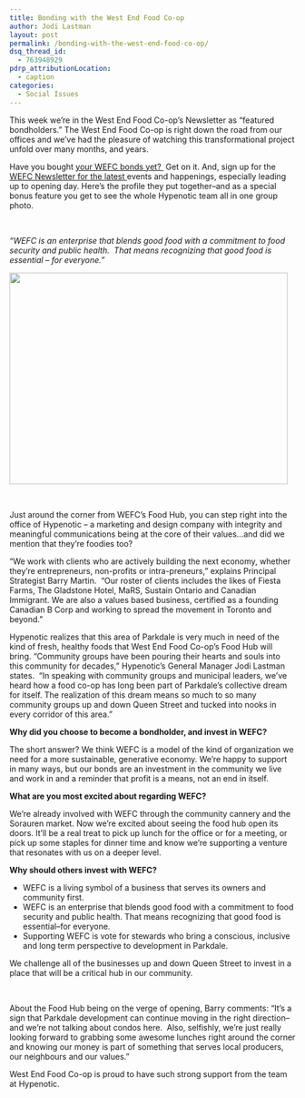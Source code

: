```yaml
---
title: Bonding with the West End Food Co-op
author: Jodi Lastman
layout: post
permalink: /bonding-with-the-west-end-food-co-op/
dsq_thread_id:
  - 763948929
pdrp_attributionLocation:
  - caption
categories:
  - Social Issues
---
```

This week we&#8217;re in the West End Food Co-op&#8217;s Newsletter as &#8220;featured bondholders.&#8221; The West End Food Co-op is right down the road from our offices and we&#8217;ve had the pleasure of watching this transformational project unfold over many months, and years.

Have you bought [your WEFC bonds yet? ][1] Get on it. And, sign up for the [WEFC Newsletter for the latest ][2]events and happenings, especially leading up to opening day. Here&#8217;s the profile they put together&#8211;and as a special bonus feature you get to see the whole Hypenotic team all in one group photo.

&nbsp;

*&#8220;WEFC is an enterprise that blends good food with a commitment to food security and public health.  That means recognizing that good food is essential &#8211; for everyone.&#8221;*

[<img src="http://hypenotic.com/wordpress/wp-content/uploads/2012/07/HypenoticTeam_0.jpg" alt="" width="490" height="372" />][3]

&nbsp;

Just around the corner from WEFC&#8217;s Food Hub, you can step right into the office of Hypenotic &#8211; a marketing and design company with integrity and meaningful communications being at the core of their values&#8230;and did we mention that they&#8217;re foodies too?

&#8220;We work with clients who are actively building the next economy, whether they’re entrepreneurs, non-profits or intra-preneurs,&#8221; explains Principal Strategist Barry Martin.  &#8220;Our roster of clients includes the likes of Fiesta Farms, The Gladstone Hotel, MaRS, Sustain Ontario and Canadian Immigrant. We are also a values based business, certified as a founding Canadian B Corp and working to spread the movement in Toronto and beyond.&#8221;

Hypenotic realizes that this area of Parkdale is very much in need of the kind of fresh, healthy foods that West End Food Co-op&#8217;s Food Hub will bring. &#8220;Community groups have been pouring their hearts and souls into this community for decades,&#8221; Hypenotic&#8217;s General Manager Jodi Lastman states.  &#8220;In speaking with community groups and municipal leaders, we’ve heard how a food co-op has long been part of Parkdale&#8217;s collective dream for itself. The realization of this dream means so much to so many community groups up and down Queen Street and tucked into nooks in every corridor of this area.&#8221;

**Why did you choose to become a bondholder, and invest in WEFC?**

The short answer? We think WEFC is a model of the kind of organization we need for a more sustainable, generative economy. We’re happy to support in many ways, but our bonds are an investment in the community we live and work in and a reminder that profit is a means, not an end in itself.

**What are you most excited about regarding WEFC?**

We&#8217;re already involved with WEFC through the community cannery and the Sorauren market. Now we&#8217;re excited about seeing the food hub open its doors. It&#8217;ll be a real treat to pick up lunch for the office or for a meeting, or pick up some staples for dinner time and know we&#8217;re supporting a venture that resonates with us on a deeper level.

**Why should others invest with WEFC?**

*   WEFC is a living symbol of a business that serves its owners and community first.
*   WEFC is an enterprise that blends good food with a commitment to food security and public health. That means recognizing that good food is essential–for everyone.
*   Supporting WEFC is vote for stewards who bring a conscious, inclusive and long term perspective to development in Parkdale.

We challenge all of the businesses up and down Queen Street to invest in a place that will be a critical hub in our community.

&nbsp;

About the Food Hub being on the verge of opening, Barry comments: &#8220;It&#8217;s a sign that Parkdale development can continue moving in the right direction–and we’re not talking about condos here.  Also, selfishly, we&#8217;re just really looking forward to grabbing some awesome lunches right around the corner and knowing our money is part of something that serves local producers, our neighbours and our values.&#8221;

West End Food Co-op is proud to have such strong support from the team at Hypenotic.

&nbsp;

 [1]: https://westendfood.coop/contribute
 [2]: http://westendfood.coop/civicrm/profile/create?reset=1&gid=10
 [3]: http://westendfood.coop/content/bondholder-profile-hypenotic